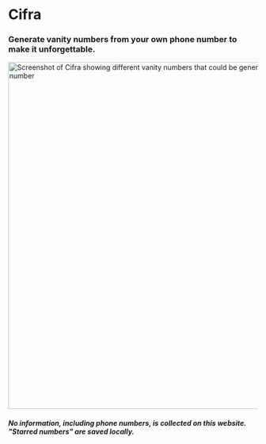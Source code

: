 # Cifra

### Generate vanity numbers from your own phone number to make it unforgettable.
<img width=700 alt="Screenshot of Cifra showing different vanity numbers that could be generated from an inputted phone number" src='https://www.jakeo.dev/images/cifra-ss-1.png' />

##### No information, including phone numbers, is collected on this website. "Starred numbers" are saved locally.
